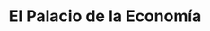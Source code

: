 ---
title: "El Palacio de la Economía"
url: /socorro/el-palacio-de-la-economia/
shop: supermercado
---